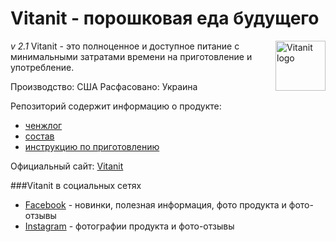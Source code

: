 # Vitanit - порошковая еда будущего

*v 2.1*
<img align="right" height="80" title="Vitanit logo" src="http://vitanit.com.ua/img/logo1.png" />
Vitanit - это полноценное и доступное питание с минимальными затратами времени на приготовление и употребление.

Производство: США
Расфасовано: Украина

Репозиторий содержит информацию о продукте:

* [ченжлог](ru/CHANGELOG.md) 
* [состав](ru/product-composition.md)
* [инструкцию по приготовлению](ru/how-to-prepare.md)

Официальный сайт: [Vitanit](http://vitanit.com.ua/)

###Vitanit в социальных сетях

 * [Facebook](https://www.facebook.com/vitanit) - новинки, полезная информация, фото продукта и фото-отзывы
 * [Instagram](https://www.instagram.com/getvitanit/) - фотографии продукта и фото-отзывы